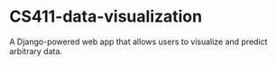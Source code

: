 # CS411-data-visualization
A Django-powered web app that allows users to visualize and predict arbitrary data.
